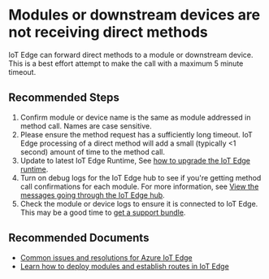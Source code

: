 <properties
  pagetitle="Modules or downstream devices are not receiving direct methods"
  service="microsoft.devices"
  resource="iothubs"
  ms.author="darobs"
  selfhelptype="Generic"
  supporttopicids="32680970"
  productpesids="16509"
  cloudenvironments="public, fairfax, mooncake, blackforest, ussec, usnat"
  articleid="5e73de7f-327a-4c46-a3e7-0af1e6692af4"
  ownershipid="AzureIot_IotEdge" />
# Modules or downstream devices are not receiving direct methods

IoT Edge can forward direct methods to a module or downstream device.  This is a best effort attempt to make the call with a maximum 5 minute timeout.

## **Recommended Steps**

1. Confirm module or device name is the same as module addressed in method call. Names are case sensitive. 
2. Please ensure the method request has a sufficiently long timeout.  IoT Edge processing of a direct method will add a small (typically <1 second) amount of time to the method call. 
3. Update to latest IoT Edge Runtime, See [how to upgrade the IoT Edge runtime](https://docs.microsoft.com/azure/iot-edge/how-to-update-iot-edge). 
4. Turn on debug logs for the IoT Edge hub to see if you're getting method call confirmations for each module. For more information, see [View the messages going through the IoT Edge hub](https://docs.microsoft.com/azure/iot-edge/troubleshoot#view-the-messages-going-through-the-iot-edge-hub). 
5. Check the module or device logs to ensure it is connected to IoT Edge. This may be a good time to [get a support bundle](https://docs.microsoft.com/azure/iot-edge/troubleshoot#gather-debug-information-with-support-bundle-command).


## **Recommended Documents**

* [Common issues and resolutions for Azure IoT Edge](https://docs.microsoft.com/azure/iot-edge/troubleshoot)
* [Learn how to deploy modules and establish routes in IoT Edge](https://docs.microsoft.com/azure/iot-edge/module-composition)